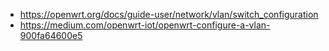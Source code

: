 - https://openwrt.org/docs/guide-user/network/vlan/switch_configuration
- https://medium.com/openwrt-iot/openwrt-configure-a-vlan-900fa64600e5